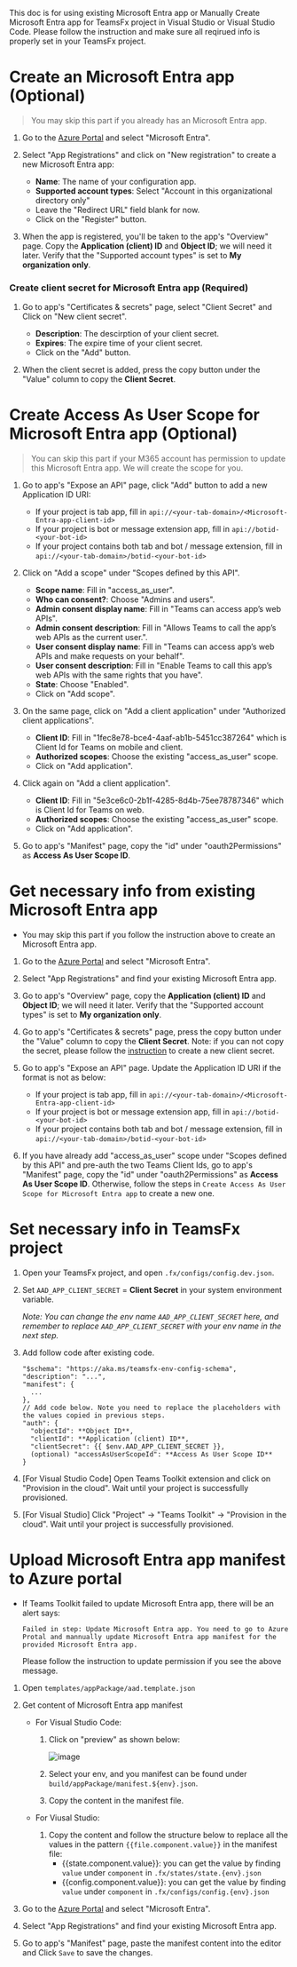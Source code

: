 This doc is for using existing Microsoft Entra app or Manually Create Microsoft Entra app for TeamsFx project in Visual Studio or Visual Studio Code. Please follow the instruction and make sure all reqirued info is properly set in your TeamsFx project.


# Create an Microsoft Entra app (Optional)

> You may skip this part if you already has an Microsoft Entra app.
1. Go to the [Azure Portal](https://portal.azure.com) and select "Microsoft Entra".

1. Select "App Registrations" and click on "New registration" to create a new Microsoft Entra app:
   * **Name**: The name of your configuration app.
   * **Supported account types**: Select "Account in this organizational directory only"
   * Leave the "Redirect URL" field blank for now.
   * Click on the "Register" button.

1. When the app is registered, you'll be taken to the app's "Overview" page. Copy the **Application (client) ID** and **Object ID**; we will need it later. Verify that the "Supported account types" is set to **My organization only**.

### Create client secret for Microsoft Entra app (Required)

1. Go to app's "Certificates & secrets" page, select "Client Secret" and Click on "New client secret".
   * **Description**: The descirption of your client secret.
   * **Expires**: The expire time of your client secret.
   * Click on the "Add" button.

1. When the client secret is added, press the copy button under the "Value" column to copy the **Client Secret**.


# Create Access As User Scope for Microsoft Entra app (Optional)

> You can skip this part if your M365 account has permission to update this Microsoft Entra app. We will create the scope for you.
1. Go to app's "Expose an API" page, click "Add" button to add a new Application ID URI:
   - If your project is tab app, fill in `api://<your-tab-domain>/<Microsoft-Entra-app-client-id>`
   - If your project is bot or message extension app, fill in `api://botid-<your-bot-id>`
   - If your project contains both tab and bot / message extension, fill in `api://<your-tab-domain>/botid-<your-bot-id>`

1. Click on "Add a scope" under "Scopes defined by this API".
   * **Scope name**: Fill in "access_as_user".
   * **Who can consent?**: Choose "Admins and users".
   * **Admin consent display name**: Fill in "Teams can access app’s web APIs".
   * **Admin consent description**: Fill in "Allows Teams to call the app’s web APIs as the current user.".
   * **User consent display name**: Fill in "Teams can access app’s web APIs and make requests on your behalf".
   * **User consent description**: Fill in "Enable Teams to call this app’s web APIs with the same rights that you have".
   * **State**: Choose "Enabled".
   * Click on "Add scope".

1. On the same page, click on "Add a client application" under "Authorized client applications".
   * **Client ID**: Fill in "1fec8e78-bce4-4aaf-ab1b-5451cc387264" which is Client Id for Teams on mobile and client.
   * **Authorized scopes**: Choose the existing "access_as_user" scope.
   * Click on "Add application".

1. Click again on "Add a client application".
   * **Client ID**: Fill in "5e3ce6c0-2b1f-4285-8d4b-75ee78787346" which is Client Id for Teams on web.
   * **Authorized scopes**: Choose the existing "access_as_user" scope.
   * Click on "Add application".

1. Go to app's "Manifest" page, copy the "id" under "oauth2Permissions" as **Access As User Scope ID**.


# Get necessary info from existing Microsoft Entra app

* You may skip this part if you follow the instruction above to create an Microsoft Entra app.

1. Go to the [Azure Portal](https://portal.azure.com) and select "Microsoft Entra".

1.  Select "App Registrations" and find your existing Microsoft Entra app.

1. Go to app's "Overview" page, copy the **Application (client) ID** and **Object ID**; we will need it later. Verify that the "Supported account types" is set to **My organization only**.

1. Go to app's "Certificates & secrets" page, press the copy button under the "Value" column to copy the **Client Secret**. Note: if you can not copy the secret, please follow the [instruction](#create-client-secret-for-azure-ad-app) to create a new client secret.

1. Go to app's "Expose an API" page. Update the Application ID URI if the format is not as below:
   - If your project is tab app, fill in `api://<your-tab-domain>/<Microsoft-Entra-app-client-id>`
   - If your project is bot or message extension app, fill in `api://botid-<your-bot-id>`
   - If your project contains both tab and bot / message extension, fill in `api://<your-tab-domain>/botid-<your-bot-id>`

1. If you have already add "access_as_user" scope under "Scopes defined by this API" and pre-auth the two Teams Client Ids, go to app's "Manifest" page, copy the "id" under "oauth2Permissions" as **Access As User Scope ID**. Otherwise, follow the steps in `Create Access As User Scope for Microsoft Entra app` to create a new one.

# Set necessary info in TeamsFx project

1. Open your TeamsFx project, and open `.fx/configs/config.dev.json`.

1. Set `AAD_APP_CLIENT_SECRET` = **Client Secret** in your system environment variable.

    *Note: You can change the env name `AAD_APP_CLIENT_SECRET` here, and remember to replace  `AAD_APP_CLIENT_SECRET` with your env name in the next step.*

1. Add follow code after existing code.

     ```
     "$schema": "https://aka.ms/teamsfx-env-config-schema",
     "description": "...",
     "manifest": {
       ...
     },
     // Add code below. Note you need to replace the placeholders with the values copied in previous steps.
     "auth": {
       "objectId": **Object ID**,
       "clientId": **Application (client) ID**,
       "clientSecret": {{ $env.AAD_APP_CLIENT_SECRET }},
       (optional) "accessAsUserScopeId": **Access As User Scope ID**
     }
     ```

1. [For Visual Studio Code] Open Teams Toolkit extension and click on "Provision in the cloud". Wait until your project is successfully provisioned.

1. [For Visual Studio] Click "Project" -> "Teams Toolkit" -> "Provision in the cloud". Wait until your project is successfully provisioned.

# Upload Microsoft Entra app manifest to Azure portal

* If Teams Toolkit failed to update Microsoft Entra app, there will be an alert says:

  ```
  Failed in step: Update Microsoft Entra app. You need to go to Azure Protal and mannually update Microsoft Entra app manifest for the provided Microsoft Entra app.
  ```

   Please follow the instruction to update permission if you see the above message.

1. Open `templates/appPackage/aad.template.json`

1. Get content of Microsoft Entra app manifest
   - For Visual Studio Code:

      1. Click on "preview" as shown below:

         ![image](https://user-images.githubusercontent.com/11220663/172798183-98becfab-fb82-4518-b569-684b65c72563.png)


      1. Select your env, and you manifest can be found under `build/appPackage/manifest.${env}.json`.

      1. Copy the content in the manifest file.

   - For Viusal Studio: 
      1. Copy the content and follow the structure below to replace all the values in the pattern `{{file.component.value}}` in the manifest file:
         - {{state.component.value}}: you can get the value by finding `value` under `component` in `.fx/states/state.{env}.json`
         - {{config.component.value}}: you can get the value by finding `value` under `component` in `.fx/configs/config.{env}.json`

1. Go to the [Azure Portal](https://portal.azure.com) and select "Microsoft Entra".

1.  Select "App Registrations" and find your existing Microsoft Entra app.

1. Go to app's "Manifest" page, paste the manifest content into the editor and Click `Save` to save the changes.